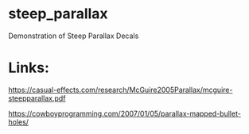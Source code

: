 # steep_parallax
 Demonstration of Steep Parallax Decals

# Links:
https://casual-effects.com/research/McGuire2005Parallax/mcguire-steepparallax.pdf

https://cowboyprogramming.com/2007/01/05/parallax-mapped-bullet-holes/
